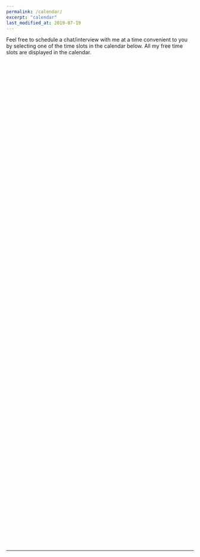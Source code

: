 ```yaml
---
permalink: /calendar/
excerpt: "calendar"
last_modified_at: 2019-07-19
---
```


Feel free to schedule a chat/interview with me at a time convenient to you by selecting one of the time slots in the calendar below. All my free time slots are displayed in the calendar.     

<!-- Calendly inline widget begin -->
<div class="calendly-inline-widget" data-url="https://calendly.com/adai/chat?hide_event_type_details=1" style="min-width:320px;height:1300px;"></div>
<script type="text/javascript" src="https://assets.calendly.com/assets/external/widget.js"></script>
<!-- Calendly inline widget end -->

---
